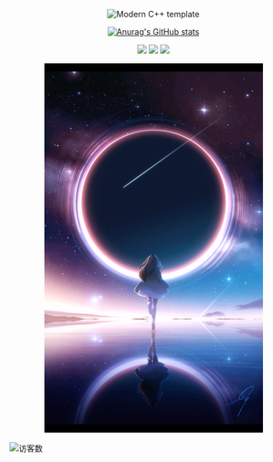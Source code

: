 <div id="title" align=center>

![Modern C++ template][github-sub-title:img]

[![Anurag's GitHub stats](https://github-readme-stats.vercel.app/api?username=zhewang448&show_icons=true&theme=tokyonight)](https://b23.tv/iEJTnPp)

![](https://img.shields.io/badge/讨厌-学习-yellow)
![](https://img.shields.io/badge/性格-开朗-red)
![](https://img.shields.io/badge/爱好-二次元-red)

</div>

<div align="center">

![背景](image/图片.png)

</div>

![访客数](https://profile-counter.glitch.me/zhewang448/count.svg)

[github-sub-title:img]: https://readme-typing-svg.herokuapp.com?font=Segoe+Script&center=true&lines=bushikq.
